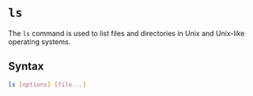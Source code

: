 # `ls`

The `ls` command is used to list files and directories in Unix and Unix-like operating systems.

## Syntax
```bash
ls [options] [file...]
